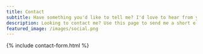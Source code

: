 ```yaml
---
title: Contact
subtitle: Have something you'd like to tell me? I'd love to hear from you!
description: Looking to contact me? Use this page to send me a short e-mail! I may not always be able to respond, but I will read every e-mail I receive.
featured_image: /images/social.png
---
```


{% include contact-form.html %}
